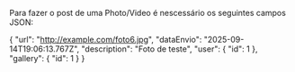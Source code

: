 Para fazer o post de uma Photo/Video é nescessário os seguintes campos JSON:

{
  "url": "http://example.com/foto6.jpg",
  "dataEnvio": "2025-09-14T19:06:13.767Z",
  "description": "Foto de teste",
  "user": { "id": 1 },
  "gallery": { "id": 1 }
}
